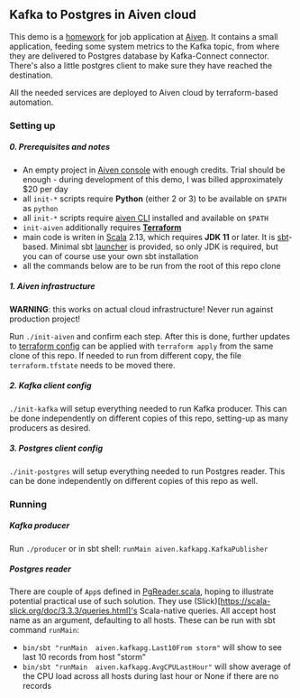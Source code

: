 Kafka to Postgres in Aiven cloud
-------------------
This demo is a [homework](Home_Assigment_Aiven_Backend_Java.md) for job application at [Aiven](https://aiven.io/). 
It contains a small application, feeding some system metrics to the Kafka topic, from where they are delivered to Postgres 
database by Kafka-Connect connector. There's also a little postgres client to make sure they have reached the destination.

All the needed services are deployed to Aiven cloud by terraform-based automation.  

### Setting up

##### 0. Prerequisites and notes
- An empty project in [Aiven console](https://console.aiven.io/) with enough credits. Trial should be enough - during 
  development of this demo, I was billed approximately $20 per day
- all `init-*` scripts require **Python** (either 2 or 3) to be available on `$PATH` as `python`
- all `init-*` scripts require [aiven CLI](https://github.com/aiven/aiven-client) installed and available on `$PATH` 
- `init-aiven` additionally requires **[Terraform](https://learn.hashicorp.com/tutorials/terraform/install-cli)**
- main code is writen in [Scala](https://www.scala-lang.org/) 2.13, which requires **JDK 11** or later.
  It is [sbt](https://www.scala-sbt.org)-based. Minimal sbt [launcher](bin/sbt) is provided, so only JDK is required, 
  but you can of course use your own sbt installation
- all the commands below are to be run from the root of this repo clone 
  
##### 1. Aiven infrastructure
**WARNING**: this works on actual cloud infrastructure! Never run against production project!

Run `./init-aiven` and confirm each step. 
After this is done, further updates to [terraform config](aiven.tf) can be applied with `terraform apply` 
from the same clone of this repo. If needed to run from different copy, the file `terraform.tfstate` 
needs to be moved there.

##### 2. Kafka client config
`./init-kafka` will setup everything needed to run Kafka producer. 
This can be done independently on different copies of this repo, setting-up as many producers as desired.   

##### 3. Postgres client config
`./init-postgres` will setup everything needed to run Postgres reader. 
This can be done independently on different copies of this repo as well.   

     
### Running
##### Kafka producer
Run `./producer` or in sbt shell: `runMain aiven.kafkapg.KafkaPublisher`

##### Postgres reader
There are couple of `App`s defined in [PgReader.scala](src/main/scala/aiven/kafkapg/PgReader.scala), hoping to illustrate
potential practical use of such solution. They use (Slick)[https://scala-slick.org/doc/3.3.3/queries.html]'s Scala-native queries.
All accept host name as an argument, defaulting to all hosts. 
These can be run with sbt command `runMain`:
-  `bin/sbt "runMain  aiven.kafkapg.Last10From storm"` will show to see last 10 records from host "storm"
-  `bin/sbt "runMain  aiven.kafkapg.AvgCPULastHour"` will show average of the CPU load across all hosts during last hour
   or None if there are no records

